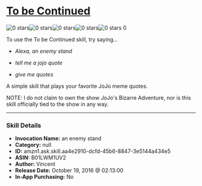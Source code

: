 # [To be Continued](http://alexa.amazon.com/#skills/amzn1.ask.skill.aa4e2910-dcfd-45b6-8847-3e5144a434e5)
![0 stars](../../images/ic_star_border_black_18dp_1x.png)![0 stars](../../images/ic_star_border_black_18dp_1x.png)![0 stars](../../images/ic_star_border_black_18dp_1x.png)![0 stars](../../images/ic_star_border_black_18dp_1x.png)![0 stars](../../images/ic_star_border_black_18dp_1x.png) 0

To use the To be Continued skill, try saying...

* *Alexa, an enemy stand*

* *tell me a jojo quote*

* *give me quotes*

A simple skill that plays your favorite JoJo meme quotes.

NOTE: I do not claim to own the show JoJo's Bizarre Adventure, nor is this skill officially tied to the show in any way.

***

### Skill Details

* **Invocation Name:** an enemy stand
* **Category:** null
* **ID:** amzn1.ask.skill.aa4e2910-dcfd-45b6-8847-3e5144a434e5
* **ASIN:** B01LWM1UV2
* **Author:** Vincent
* **Release Date:** October 19, 2016 @ 02:13:00
* **In-App Purchasing:** No

